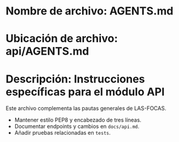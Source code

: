 # Nombre de archivo: AGENTS.md
# Ubicación de archivo: api/AGENTS.md
# Descripción: Instrucciones específicas para el módulo API

Este archivo complementa las pautas generales de LAS-FOCAS.

- Mantener estilo PEP8 y encabezado de tres líneas.
- Documentar endpoints y cambios en `docs/api.md`.
- Añadir pruebas relacionadas en `tests`.
